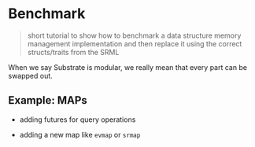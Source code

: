 # Benchmark
> short tutorial to show how to benchmark a data structure memory management implementation and then replace it using the correct structs/traits from the SRML

When we say Substrate is modular, we really mean that every part can be swapped out.

## Example: MAPs

* adding futures for query operations

* adding a new map like `evmap` or `srmap`
